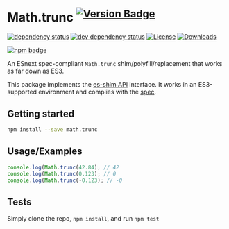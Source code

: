 # Math.trunc <sup>[![Version Badge][npm-version-svg]][package-url]</sup>

[![dependency status][deps-svg]][deps-url]
[![dev dependency status][dev-deps-svg]][dev-deps-url]
[![License][license-image]][license-url]
[![Downloads][downloads-image]][downloads-url]

[![npm badge][npm-badge-png]][package-url]

An ESnext spec-compliant `Math.trunc` shim/polyfill/replacement that works as far down as ES3.

This package implements the [es-shim API](https://github.com/es-shims/api) interface. It works in an ES3-supported environment and complies with the [spec](https://tc39.es/ecma262/#sec-map-objects).

## Getting started

```sh
npm install --save math.trunc
```

## Usage/Examples

```js
console.log(Math.trunc(42.84); // 42
console.log(Math.trunc(0.123); // 0
console.log(Math.trunc(-0.123); // -0
```

## Tests
Simply clone the repo, `npm install`, and run `npm test`

[package-url]: https://npmjs.org/package/math.trunc
[npm-version-svg]: https://versionbadg.es/es-shims/Math.trunc.svg
[deps-svg]: https://david-dm.org/es-shims/Math.trunc.svg
[deps-url]: https://david-dm.org/es-shims/Math.trunc
[dev-deps-svg]: https://david-dm.org/es-shims/Math.trunc/dev-status.svg
[dev-deps-url]: https://david-dm.org/es-shims/Math.trunc#info=devDependencies
[npm-badge-png]: https://nodei.co/npm/math.trunc.png?downloads=true&stars=true
[license-image]: https://img.shields.io/npm/l/math.trunc.svg
[license-url]: LICENSE
[downloads-image]: https://img.shields.io/npm/dm/math.trunc.svg
[downloads-url]: https://npm-stat.com/charts.html?package=math.trunc
